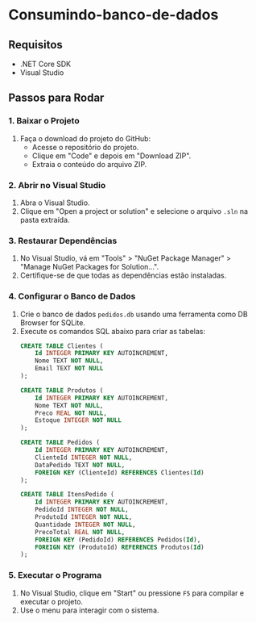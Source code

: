 # Consumindo-banco-de-dados

## Requisitos
- .NET Core SDK
- Visual Studio

## Passos para Rodar

### 1. Baixar o Projeto
1. Faça o download do projeto do GitHub:
    - Acesse o repositório do projeto.
    - Clique em "Code" e depois em "Download ZIP".
    - Extraia o conteúdo do arquivo ZIP.

### 2. Abrir no Visual Studio
1. Abra o Visual Studio.
2. Clique em "Open a project or solution" e selecione o arquivo `.sln` na pasta extraída.

### 3. Restaurar Dependências
1. No Visual Studio, vá em "Tools" > "NuGet Package Manager" > "Manage NuGet Packages for Solution...".
2. Certifique-se de que todas as dependências estão instaladas.

### 4. Configurar o Banco de Dados
1. Crie o banco de dados `pedidos.db` usando uma ferramenta como DB Browser for SQLite.
2. Execute os comandos SQL abaixo para criar as tabelas:
    ```sql
    CREATE TABLE Clientes (
        Id INTEGER PRIMARY KEY AUTOINCREMENT,
        Nome TEXT NOT NULL,
        Email TEXT NOT NULL
    );

    CREATE TABLE Produtos (
        Id INTEGER PRIMARY KEY AUTOINCREMENT,
        Nome TEXT NOT NULL,
        Preco REAL NOT NULL,
        Estoque INTEGER NOT NULL
    );

    CREATE TABLE Pedidos (
        Id INTEGER PRIMARY KEY AUTOINCREMENT,
        ClienteId INTEGER NOT NULL,
        DataPedido TEXT NOT NULL,
        FOREIGN KEY (ClienteId) REFERENCES Clientes(Id)
    );

    CREATE TABLE ItensPedido (
        Id INTEGER PRIMARY KEY AUTOINCREMENT,
        PedidoId INTEGER NOT NULL,
        ProdutoId INTEGER NOT NULL,
        Quantidade INTEGER NOT NULL,
        PrecoTotal REAL NOT NULL,
        FOREIGN KEY (PedidoId) REFERENCES Pedidos(Id),
        FOREIGN KEY (ProdutoId) REFERENCES Produtos(Id)
    );
    ```

### 5. Executar o Programa
1. No Visual Studio, clique em "Start" ou pressione `F5` para compilar e executar o projeto.
2. Use o menu para interagir com o sistema.
